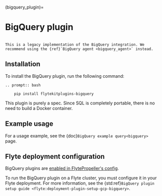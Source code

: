 (bigquery_plugin)=

# BigQuery plugin

```{note}

This is a legacy implementation of the BigQuery integration. We recommend using the {ref}`BigQuery agent <bigquery_agent>` instead.

```

## Installation

To install the BigQuery plugin, run the following command:

```{eval-rst}
.. prompt:: bash

    pip install flytekitplugins-bigquery
```

This plugin is purely a spec. Since SQL is completely portable, there is no need to build a Docker container.

## Example usage

For a usage example, see the {doc}`BigQuery example query<bigquery>` page.

## Flyte deployment configuration

BigQuery plugins are [enabled in FlytePropeller's config](https://docs.flyte.org/en/latest/deployment/plugin_setup/gcp/bigquery.html#deployment-plugin-setup-gcp-bigquery).

To run the BigQuery plugin on a Flyte cluster, you must configure it in your Flyte deployment. For more information, see the
{std:ref}`BigQuery plugin setup guide <flyte:deployment-plugin-setup-gcp-bigquery>`.

